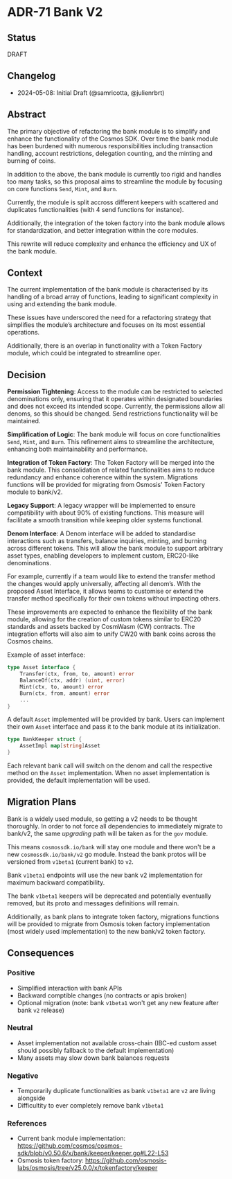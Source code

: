 # ADR-71 Bank V2

## Status

DRAFT

## Changelog

* 2024-05-08: Initial Draft (@samricotta, @julienrbrt)

## Abstract

The primary objective of refactoring the bank module is to simplify and enhance the functionality of the Cosmos SDK. Over time the bank module has been burdened with numerous responsibilities including transaction handling, account restrictions, delegation counting, and the minting and burning of coins. 

In addition to the above, the bank module is currently too rigid and handles too many tasks, so this proposal aims to streamline the module by focusing on core functions `Send`, `Mint`, and `Burn`.

Currently, the module is split accross different keepers with scattered and duplicates functionalities (with 4 send functions for instance).

Additionally, the integration of the token factory into the bank module allows for standardization, and better integration within the core modules.

This rewrite will reduce complexity and enhance the efficiency and UX of the bank module.

## Context

The current implementation of the bank module is characterised by its handling of a broad array of functions, leading to significant complexity in using and extending the bank module. 

These issues have underscored the need for a refactoring strategy that simplifies the module’s architecture and focuses on its most essential operations.

Additionally, there is an overlap in functionality with a Token Factory module, which could be integrated to streamline oper.

## Decision

**Permission Tightening**: Access to the module can be restricted to selected denominations only, ensuring that it operates within designated boundaries and does not exceed its intended scope. Currently, the permissions allow all denoms, so this should be changed. Send restrictions functionality will be maintained.

**Simplification of Logic**: The bank module will focus on core functionalities `Send`, `Mint`, and `Burn`. This refinement aims to streamline the architecture, enhancing both maintainability and performance.

**Integration of Token Factory**: The Token Factory will be merged into the bank module. This consolidation of related functionalities aims to reduce redundancy and enhance coherence within the system. Migrations functions will be provided for migrating from Osmosis' Token Factory module to bank/v2.

**Legacy Support**: A legacy wrapper will be implemented to ensure compatibility with about 90% of existing functions. This measure will facilitate a smooth transition while keeping older systems functional.

**Denom Interface**: A Denom interface will be added to standardise interactions such as transfers, balance inquiries, minting, and burning across different tokens. This will allow the bank module to support arbitrary asset types, enabling developers to implement custom, ERC20-like denominations.

For example, currently if a team would like to extend the transfer method the changes would apply universally, affecting all denom’s. With the proposed Asset Interface, it allows teams to customise or extend the transfer method specifically for their own tokens without impacting others.

These improvements are expected to enhance the flexibility of the bank module, allowing for the creation of custom tokens similar to ERC20 standards and assets backed by CosmWasm (CW) contracts. The integration efforts will also aim to unify CW20 with bank coins across the Cosmos chains.

Example of asset interface:

```go
type Asset interface {
    Transfer(ctx, from, to, amount) error
    BalanceOf(ctx, addr) (uint, error)
    Mint(ctx, to, amount) error
    Burn(ctx, from, amount) error
    ...
}
```

A default `Asset` implemented will be provided by bank. Users can implement their own `Asset` interface and pass it to the bank module at its initialization.

```go
type BankKeeper struct {
    AssetImpl map[string]Asset
}
```

Each relevant bank call will switch on the denom and call the respective method on the `Asset` implementation.
When no asset implementation is provided, the default implementation will be used.

## Migration Plans

Bank is a widely used module, so getting a v2 needs to be thought thoroughly. In order to not force all dependencies to immediately migrate to bank/v2, the same _upgrading_ path will be taken as for the `gov` module.

This means `cosmossdk.io/bank` will stay one module and there won't be a new `cosmossdk.io/bank/v2` go module. Instead the bank protos will be versioned from `v1beta1` (current bank) to `v2`.

Bank `v1beta1` endpoints will use the new bank v2 implementation for maximum backward compatibility.

The bank `v1beta1` keepers will be deprecated and potentially eventually removed, but its proto and messages definitions will remain.

Additionally, as bank plans to integrate token factory, migrations functions will be provided to migrate from Osmosis token factory implementation (most widely used implementation) to the new bank/v2 token factory.

## Consequences

### Positive

* Simplified interaction with bank APIs
* Backward comptible changes (no contracts or apis broken)
* Optional migration (note: bank `v1beta1` won't get any new feature after bank `v2` release)

### Neutral

* Asset implementation not available cross-chain (IBC-ed custom asset should possibly fallback to the default implementation)
* Many assets may slow down bank balances requests

### Negative

* Temporarily duplicate functionalities as bank `v1beta1` are `v2` are living alongside
* Difficultity to ever completely remove bank `v1beta1`

### References

* Current bank module implementation: https://github.com/cosmos/cosmos-sdk/blob/v0.50.6/x/bank/keeper/keeper.go#L22-L53
* Osmosis token factory: https://github.com/osmosis-labs/osmosis/tree/v25.0.0/x/tokenfactory/keeper
